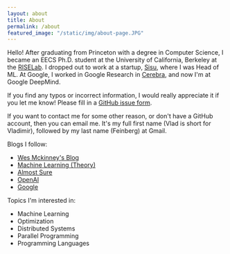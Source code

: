 ```yaml
---
layout: about
title: About
permalink: /about
featured_image: "/static/img/about-page.JPG"
---
```


Hello! After graduating from Princeton with a degree in Computer Science, I became an EECS Ph.D. student at the University of California, Berkeley at the [RISELab](https://rise.cs.berkeley.edu/). I dropped out to work at a startup, [Sisu](http://sisu.ai), where I was Head of ML. At Google, I worked in Google Research in [Cerebra](https://twimlai.com/twiml-talk-340-social-intelligence-with-blaise-aguera-y-arcas/), and now I'm at Google DeepMind.

If you find any typos or incorrect information, I would really appreciate it if you let me know! Please fill in a [GitHub issue form](https://github.com/vlad17/vlad17.github.io/issues/new).

If you want to contact me for some other reason, or don't have a GitHub account, then you can email me. It's my full first name (Vlad is short for Vladimir), followed by my last name (Feinberg) at Gmail.

Blogs I follow:

* [Wes Mckinney's Blog](http://wesmckinney.com/archives.html)
* [Machine Learning (Theory)](http://hunch.net/)
* [Almost Sure](https://almostsure.wordpress.com/)
* [OpenAI](https://blog.openai.com/)
* [Google](https://research.googleblog.com/)

Topics I'm interested in:

* Machine Learning
* Optimization
* Distributed Systems
* Parallel Programming
* Programming Languages
